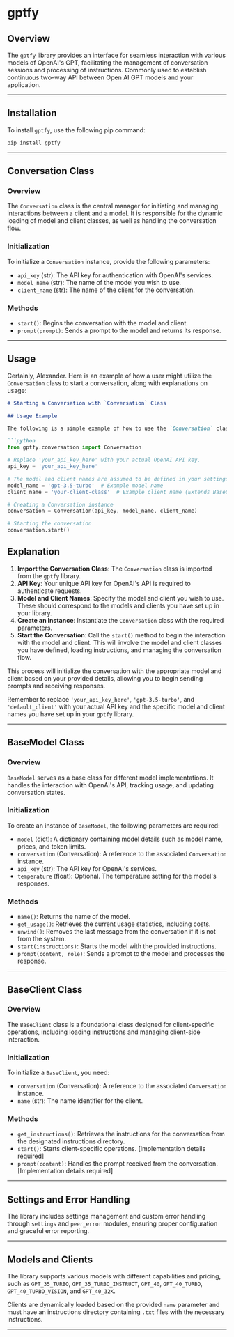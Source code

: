# gptfy

## Overview
The `gptfy` library provides an interface for seamless interaction with various models of OpenAI's GPT, facilitating the management of conversation sessions and processing of instructions. Commonly used to establish continuous two–way API between Open AI GPT models and your application.

---

## Installation
To install `gptfy`, use the following pip command:

```sh
pip install gptfy
```

---

## Conversation Class

### Overview
The `Conversation` class is the central manager for initiating and managing interactions between a client and a model. It is responsible for the dynamic loading of model and client classes, as well as handling the conversation flow.

### Initialization
To initialize a `Conversation` instance, provide the following parameters:

- `api_key` (str): The API key for authentication with OpenAI's services.
- `model_name` (str): The name of the model you wish to use.
- `client_name` (str): The name of the client for the conversation.

### Methods
- `start()`: Begins the conversation with the model and client.
- `prompt(prompt)`: Sends a prompt to the model and returns its response.

---

## Usage

Certainly, Alexander. Here is an example of how a user might utilize the `Conversation` class to start a conversation, along with explanations on usage:

```markdown
# Starting a Conversation with `Conversation` Class

## Usage Example

The following is a simple example of how to use the `Conversation` class from the `gptfy` library to start a conversation session with a model and a client:

```python
from gptfy.conversation import Conversation

# Replace 'your_api_key_here' with your actual OpenAI API key.
api_key = 'your_api_key_here'

# The model and client names are assumed to be defined in your settings or passed as strings.
model_name = 'gpt-3.5-turbo'  # Example model name
client_name = 'your-client-class'  # Example client name (Extends BaseClient)

# Creating a Conversation instance
conversation = Conversation(api_key, model_name, client_name)

# Starting the conversation
conversation.start()
```

## Explanation

1. **Import the Conversation Class**: The `Conversation` class is imported from the `gptfy` library.
2. **API Key**: Your unique API key for OpenAI's API is required to authenticate requests.
3. **Model and Client Names**: Specify the model and client you wish to use. These should correspond to the models and clients you have set up in your library.
4. **Create an Instance**: Instantiate the `Conversation` class with the required parameters.
5. **Start the Conversation**: Call the `start()` method to begin the interaction with the model and client. This will involve the model and client classes you have defined, loading instructions, and managing the conversation flow.

This process will initialize the conversation with the appropriate model and client based on your provided details, allowing you to begin sending prompts and receiving responses.

Remember to replace `'your_api_key_here'`, `'gpt-3.5-turbo'`, and `'default_client'` with your actual API key and the specific model and client names you have set up in your `gptfy` library.

---

## BaseModel Class

### Overview
`BaseModel` serves as a base class for different model implementations. It handles the interaction with OpenAI's API, tracking usage, and updating conversation states.

### Initialization
To create an instance of `BaseModel`, the following parameters are required:

- `model` (dict): A dictionary containing model details such as model name, prices, and token limits.
- `conversation` (Conversation): A reference to the associated `Conversation` instance.
- `api_key` (str): The API key for OpenAI's services.
- `temperature` (float): Optional. The temperature setting for the model's responses.

### Methods
- `name()`: Returns the name of the model.
- `get_usage()`: Retrieves the current usage statistics, including costs.
- `unwind()`: Removes the last message from the conversation if it is not from the system.
- `start(instructions)`: Starts the model with the provided instructions.
- `prompt(content, role)`: Sends a prompt to the model and processes the response.


---

## BaseClient Class

### Overview
The `BaseClient` class is a foundational class designed for client-specific operations, including loading instructions and managing client-side interaction.

### Initialization
To initialize a `BaseClient`, you need:

- `conversation` (Conversation): A reference to the associated `Conversation` instance.
- `name` (str): The name identifier for the client.

### Methods
- `get_instructions()`: Retrieves the instructions for the conversation from the designated instructions directory.
- `start()`: Starts client-specific operations. [Implementation details required]
- `prompt(content)`: Handles the prompt received from the conversation. [Implementation details required]

---

## Settings and Error Handling

The library includes settings management and custom error handling through `settings` and `peer_error` modules, ensuring proper configuration and graceful error reporting.

---

## Models and Clients

The library supports various models with different capabilities and pricing, such as `GPT_35_TURBO`, `GPT_35_TURBO_INSTRUCT`, `GPT_40`, `GPT_40_TURBO`, `GPT_40_TURBO_VISION`, and `GPT_40_32K`.

Clients are dynamically loaded based on the provided `name` parameter and must have an instructions directory containing `.txt` files with the necessary instructions.

---
